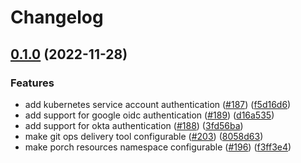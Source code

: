 # Changelog

## [0.1.0](https://github.com/GoogleContainerTools/kpt-backstage-plugins/compare/backstage-plugin-cad-backend-v0.0.0...backstage-plugin-cad-backend-v0.1.0) (2022-11-28)


### Features

* add kubernetes service account authentication ([#187](https://github.com/GoogleContainerTools/kpt-backstage-plugins/issues/187)) ([f5d16d6](https://github.com/GoogleContainerTools/kpt-backstage-plugins/commit/f5d16d6f28bd4d5b3fd4e4d961e59b1eedc8aeb9))
* add support for google oidc authentication ([#189](https://github.com/GoogleContainerTools/kpt-backstage-plugins/issues/189)) ([d16a535](https://github.com/GoogleContainerTools/kpt-backstage-plugins/commit/d16a535e3463befc907a1407048c837ead8ad1c4))
* add support for okta authentication ([#188](https://github.com/GoogleContainerTools/kpt-backstage-plugins/issues/188)) ([3fd56ba](https://github.com/GoogleContainerTools/kpt-backstage-plugins/commit/3fd56ba81e8464c3ef842e141fd528c86a8a4d87))
* make git ops delivery tool configurable ([#203](https://github.com/GoogleContainerTools/kpt-backstage-plugins/issues/203)) ([8058d63](https://github.com/GoogleContainerTools/kpt-backstage-plugins/commit/8058d63877648d800d93f6f0ee796b986bfe1374))
* make porch resources namespace configurable ([#196](https://github.com/GoogleContainerTools/kpt-backstage-plugins/issues/196)) ([f3ff3e4](https://github.com/GoogleContainerTools/kpt-backstage-plugins/commit/f3ff3e42a0f24cda882d3b8e22f973607869bef5))
